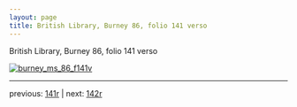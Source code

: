 ```yaml
---
layout: page
title: British Library, Burney 86, folio 141 verso
---
```


British Library, Burney 86, folio 141 verso

[![burney_ms_86_f141v](http://www.homermultitext.org/iipsrv?IIIF=/project/homer/pyramidal/deepzoom/bl/burney86imgs/v1/burney_ms_86_f141v.tif/full/800,/0/default.jpg)](http://www.homermultitext.org/ict2/?urn=urn:cite2:bl:burney86imgs.v1:burney_ms_86_f141v) 

---

previous:  [141r](../141r/) | next: [142r](../142r/)